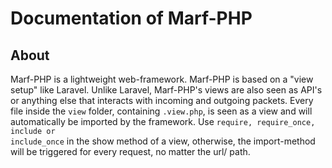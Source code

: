 <h1>Documentation of Marf-PHP</h1>

<h2>About</h2>

Marf-PHP is a lightweight web-framework. Marf-PHP is based on a "view setup" like Laravel. Unlike Laravel, Marf-PHP's views are also seen as API's or anything else that interacts with incoming and outgoing packets. Every file inside the <code>view</code> folder, containing <code>.view.php</code>, is seen as a view and will automatically be imported by the framework. Use <code>require, require_once, include or include_once</code> in the show method of a view, otherwise, the import-method will be triggered for every request, no matter the url/ path.

